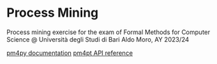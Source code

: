 # Process Mining
Process mining exercise for the exam of Formal Methods for Computer Science @ Università degli Studi di Bari Aldo Moro, AY 2023/24

[pm4py documentation](https://pm4py.fit.fraunhofer.de/documentation)
[pm4pt API reference](https://pm4py.fit.fraunhofer.de/static/assets/api/2.7.9/api.html)
